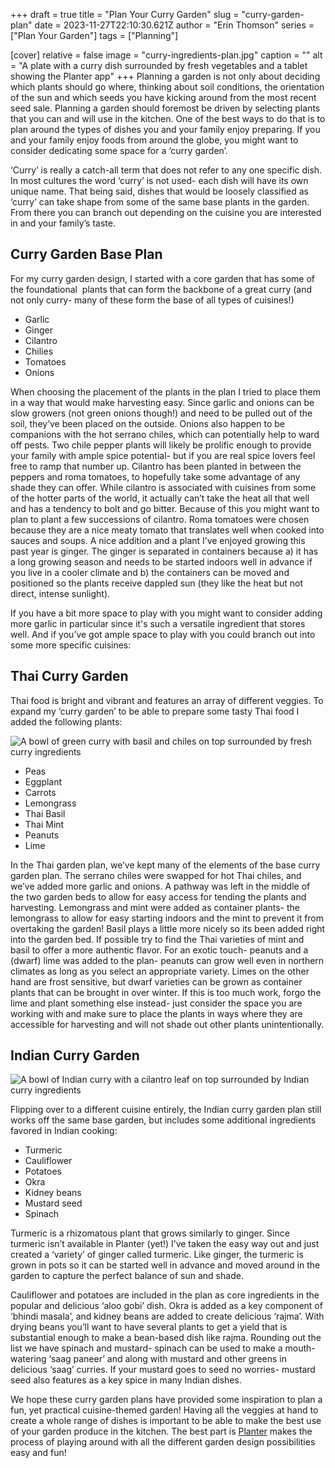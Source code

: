 +++
draft = true
title = "Plan Your Curry Garden"
slug = "curry-garden-plan"
date = 2023-11-27T22:10:30.621Z
author = "Erin Thomson"
series = ["Plan Your Garden"]
tags = ["Planning"]

[cover]
relative = false
image = "curry-ingredients-plan.jpg"
caption = ""
alt = "A plate with a curry dish surrounded by fresh vegetables and a tablet showing the Planter app"
+++
Planning a garden is not only about deciding which plants should go where, thinking about soil conditions, the orientation of the sun and which seeds you have kicking around from the most recent seed sale. Planning a garden should foremost be driven by selecting plants that you can and will use in the kitchen. One of the best ways to do that is to plan around the types of dishes you and your family enjoy preparing. If you and your family enjoy foods from around the globe, you might want to consider dedicating some space for a ‘curry garden’.

‘Curry’ is really a catch-all term that does not refer to any one specific dish. In most cultures the word ‘curry’ is not used- each dish will have its own unique name. That being said, dishes that would be loosely classified as ‘curry’ can take shape from some of the same base plants in the garden. From there you can branch out depending on the cuisine you are interested in and your family’s taste.

## Curry Garden Base Plan

For my curry garden design, I started with a core garden that has some of the foundational  plants that can form the backbone of a great curry (and not only curry- many of these form the base of all types of cuisines!)

* Garlic
* Ginger
* Cilantro
* Chilies
* Tomatoes
* Onions

When choosing the placement of the plants in the plan I tried to place them in a way that would make harvesting easy. Since garlic and onions can be slow growers (not green onions though!) and need to be pulled out of the soil, they’ve been placed on the outside. Onions also happen to be companions with the hot serrano chiles, which can potentially help to ward off pests. Two chile pepper plants will likely be prolific enough to provide your family with ample spice potential- but if you are real spice lovers feel free to ramp that number up. Cilantro has been planted in between the peppers and roma tomatoes, to hopefully take some advantage of any shade they can offer. While cilantro is associated with cuisines from some of the hotter parts of the world, it actually can’t take the heat all that well and has a tendency to bolt and go bitter. Because of this you might want to plan to plant a few successions of cilantro. Roma tomatoes were chosen because they are a nice meaty tomato that translates well when cooked into sauces and soups. A nice addition and a plant I’ve enjoyed growing this past year is ginger. The ginger is separated in containers because a) it has a long growing season and needs to be started indoors well in advance if you live in a cooler climate and b) the containers can be moved and positioned so the plants receive dappled sun (they like the heat but not direct, intense sunlight).

If you have a bit more space to play with you might want to consider adding more garlic in particular since it's such a versatile ingredient that stores well. And if you’ve got ample space to play with you could branch out into some more specific cuisines:

## Thai Curry Garden

Thai food is bright and vibrant and features an array of different veggies. To expand my ‘curry garden’ to be able to prepare some tasty Thai food I added the following plants:

![A bowl of green curry with basil and chiles on top surrounded by fresh curry ingredients](green-curry.jpg)

* Peas
* Eggplant
* Carrots
* Lemongrass
* Thai Basil
* Thai Mint
* Peanuts
* Lime

In the Thai garden plan, we’ve kept many of the elements of the base curry garden plan. The serrano chiles were swapped for hot Thai chiles, and we’ve added more garlic and onions. A pathway was left in the middle of the two garden beds to allow for easy access for tending the plants and harvesting. Lemongrass and mint were added as container plants- the lemongrass to allow for easy starting indoors and the mint to prevent it from overtaking the garden! Basil plays a little more nicely so its been added right into the garden bed. If possible try to find the Thai varieties of mint and basil to offer a more authentic flavor. For an exotic touch- peanuts and a (dwarf) lime was added to the plan- peanuts can grow well even in northern climates as long as you select an appropriate variety. Limes on the other hand are frost sensitive, but dwarf varieties can be grown as container plants that can be brought in over winter. If this is too much work, forgo the lime and plant something else instead- just consider the space you are working with and make sure to place the plants in ways where they are accessible for harvesting and will not shade out other plants unintentionally.

## Indian Curry Garden

![A bowl of Indian curry with a cilantro leaf on top surrounded by Indian curry ingredients](indian-curry.jpg)

Flipping over to a different cuisine entirely, the Indian curry garden plan still works off the same base garden, but includes some additional ingredients favored in Indian cooking:

* Turmeric
* Cauliflower
* Potatoes
* Okra
* Kidney beans
* Mustard seed
* Spinach

Turmeric is a rhizomatous plant that grows similarly to ginger. Since turmeric isn’t available in Planter (yet!) I’ve taken the easy way out and just created a ‘variety’ of ginger called turmeric. Like ginger, the turmeric is grown in pots so it can be started well in advance and moved around in the garden to capture the perfect balance of sun and shade.

Cauliflower and potatoes are included in the plan as core ingredients in the popular and delicious ‘aloo gobi’ dish. Okra is added as a key component of ‘bhindi masala’, and kidney beans are added to create delicious ‘rajma’. With drying beans you’ll want to have several plants to get a yield that is substantial enough to make a bean-based dish like rajma. Rounding out the list we have spinach and mustard- spinach can be used to make a mouth-watering ‘saag paneer’ and along with mustard and other greens in delicious ‘saag’ curries. If your mustard goes to seed no worries- mustard seed also features as a key spice in many Indian dishes.

We hope these curry garden plans have provided some inspiration to plan a fun, yet practical cuisine-themed garden! Having all the veggies at hand to create a whole range of dishes is important to be able to make the best use of your garden produce in the kitchen. The best part is [Planter](https://planter.garden/gardens) makes the process of playing around with all the different garden design possibilities easy and fun!
